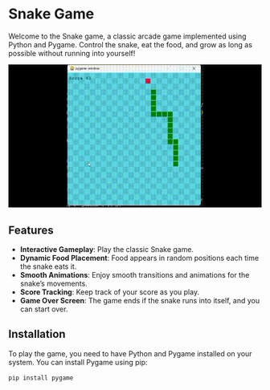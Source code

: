 # Snake Game
Welcome to the Snake game, a classic arcade game implemented using Python and Pygame. Control the snake, eat the food, and grow as long as possible without running into yourself!

![Alt text](game.gif)

## Features

- **Interactive Gameplay**: Play the classic Snake game.
- **Dynamic Food Placement**: Food appears in random positions each time the snake eats it.
- **Smooth Animations**: Enjoy smooth transitions and animations for the snake’s movements.
- **Score Tracking**: Keep track of your score as you play.
- **Game Over Screen**: The game ends if the snake runs into itself, and you can start over.

## Installation

To play the game, you need to have Python and Pygame installed on your system. You can install Pygame using pip:

```sh
pip install pygame


